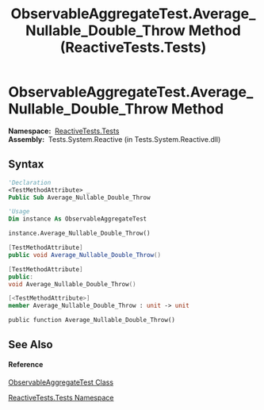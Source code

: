 ﻿---
title: ObservableAggregateTest.Average_Nullable_Double_Throw Method  (ReactiveTests.Tests)
TOCTitle: Average_Nullable_Double_Throw Method
ms:assetid: M:ReactiveTests.Tests.ObservableAggregateTest.Average_Nullable_Double_Throw
ms:mtpsurl: https://msdn.microsoft.com/en-us/library/reactivetests.tests.observableaggregatetest.average_nullable_double_throw(v=VS.103)
ms:contentKeyID: 36620431
ms.date: 06/28/2011
mtps_version: v=VS.103
f1_keywords:
- ReactiveTests.Tests.ObservableAggregateTest.Average_Nullable_Double_Throw
dev_langs:
- CSharp
- JScript
- VB
- FSharp
- c++
---

# ObservableAggregateTest.Average\_Nullable\_Double\_Throw Method

**Namespace:**  [ReactiveTests.Tests](hh289046\(v=vs.103\).md)  
**Assembly:**  Tests.System.Reactive (in Tests.System.Reactive.dll)

## Syntax

``` vb
'Declaration
<TestMethodAttribute> _
Public Sub Average_Nullable_Double_Throw
```

``` vb
'Usage
Dim instance As ObservableAggregateTest

instance.Average_Nullable_Double_Throw()
```

``` csharp
[TestMethodAttribute]
public void Average_Nullable_Double_Throw()
```

``` c++
[TestMethodAttribute]
public:
void Average_Nullable_Double_Throw()
```

``` fsharp
[<TestMethodAttribute>]
member Average_Nullable_Double_Throw : unit -> unit 
```

``` jscript
public function Average_Nullable_Double_Throw()
```

## See Also

#### Reference

[ObservableAggregateTest Class](hh314823\(v=vs.103\).md)

[ReactiveTests.Tests Namespace](hh289046\(v=vs.103\).md)

